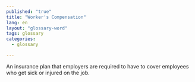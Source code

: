 ```yaml
---
published: "true"
title: "Worker's Compensation"
lang: en
layout: "glossary-word"
tags: glossary
categories: 
  - glossary

---
```


An insurance plan that employers are required to have to cover employees who get sick or injured on the job.
